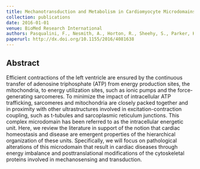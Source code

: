 ```yaml
---
title: Mechanotransduction and Metabolism in Cardiomyocyte Microdomains
collection: publications
date: 2016-01-01
venue: BioMed Research International
authors: Pasqualini, F., Nesmith, A., Horton, R., Sheehy, S., Parker, K.
paperurl: http://dx.doi.org/10.1155/2016/4081638
---
```

<h2> Abstract </h2>
<jats:p>Efficient contractions of the left ventricle are ensured by the continuous transfer of adenosine triphosphate (ATP) from energy production sites, the mitochondria, to energy utilization sites, such as ionic pumps and the force-generating sarcomeres. To minimize the impact of intracellular ATP trafficking, sarcomeres and mitochondria are closely packed together and in proximity with other ultrastructures involved in excitation-contraction coupling, such as t-tubules and sarcoplasmic reticulum junctions. This complex microdomain has been referred to as the intracellular energetic unit. Here, we review the literature in support of the notion that cardiac homeostasis and disease are emergent properties of the hierarchical organization of these units. Specifically, we will focus on pathological alterations of this microdomain that result in cardiac diseases through energy imbalance and posttranslational modifications of the cytoskeletal proteins involved in mechanosensing and transduction.</jats:p>
<p align= "justify">